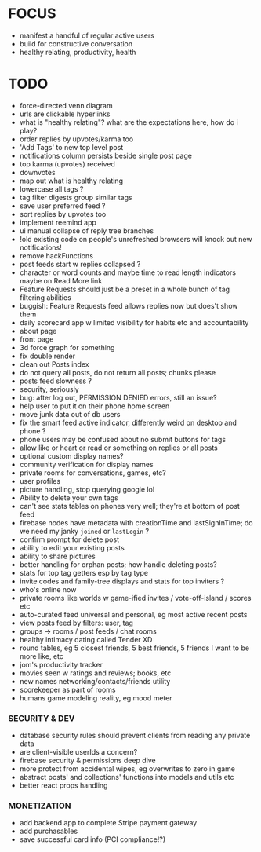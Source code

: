 # FOCUS

- manifest a handful of regular active users
- build for constructive conversation
- healthy relating, productivity, health

# TODO

- force-directed venn diagram
- urls are clickable hyperlinks
- what is "healthy relating"? what are the expectations here, how do i play?
- order replies by upvotes/karma too
- 'Add Tags' to new top level post
- notifications column persists beside single post page
- top karma (upvotes) received
- downvotes
- map out what is healthy relating
- lowercase all tags ?
- tag filter digests group similar tags
- save user preferred feed ?
- sort replies by upvotes too
- implement reemind app
- ui manual collapse of reply tree branches
- !old existing code on people's unrefreshed browsers will knock out new notifications!
- remove hackFunctions
- post feeds start w replies collapsed ?
- character or word counts and maybe time to read length indicators maybe on Read More link
- Feature Requests should just be a preset in a whole bunch of tag filtering abilities
- buggish: Feature Requests feed allows replies now but does't show them
- daily scorecard app w limited visibility for habits etc and accountability
- about page
- front page
- 3d force graph for something
- fix double render
- clean out Posts index
- do not query all posts, do not return all posts; chunks please
- posts feed slowness ?
- security, seriously
- bug: after log out, PERMISSION DENIED errors, still an issue?
- help user to put it on their phone home screen
- move junk data out of db users
- fix the smart feed active indicator, differently weird on desktop and phone ?
- phone users may be confused about no submit buttons for tags
- allow like or heart or read or something on replies or all posts
- optional custom display names?
- community verification for display names
- private rooms for conversations, games, etc?
- user profiles
- picture handling, stop querying google lol
- Ability to delete your own tags
- can't see stats tables on phones very well; they're at bottom of post feed
- firebase nodes have metadata with creationTime and lastSignInTime; do we need my janky `joined` or `lastLogin` ?
- confirm prompt for delete post
- ability to edit your existing posts
- ability to share pictures
- better handling for orphan posts; how handle deleting posts?
- stats for top tag getters esp by tag type
- invite codes and family-tree displays and stats for top inviters ?
- who's online now
- private rooms like worlds w game-ified invites / vote-off-island / scores etc
- auto-curated feed universal and personal, eg most active recent posts
- view posts feed by filters: user, tag
- groups -> rooms / post feeds / chat rooms
- healthy intimacy dating called Tender XD
- round tables, eg 5 closest friends, 5 best friends, 5 friends I want to be more like, etc
- jom's productivity tracker
- movies seen w ratings and reviews; books, etc
- new names networking/contacts/friends utility
- scorekeeper as part of rooms
- humans game modeling reality, eg mood meter

### SECURITY & DEV

- database security rules should prevent clients from reading any private data
- are client-visible userIds a concern?
- firebase security & permissions deep dive
- more protect from accidental wipes, eg overwrites to zero in game
- abstract posts' and collections' functions into models and utils etc
- better react props handling

### MONETIZATION

- add backend app to complete Stripe payment gateway
- add purchasables
- save successful card info (PCI compliance!?)
